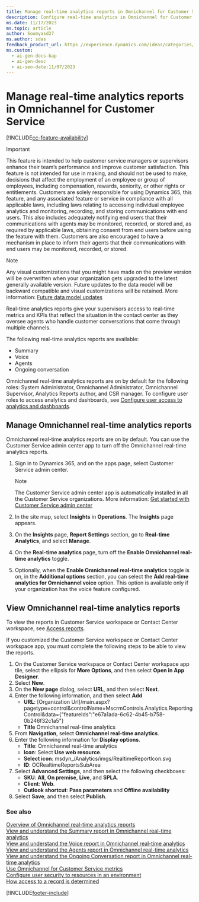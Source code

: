 ```yaml
---
title: Manage real-time analytics reports in Omnichannel for Customer Service
description: Configure real-time analytics in Omnichannel for Customer Service to give supervisors access to metrics and KPIs.
ms.date: 11/17/2023
ms.topic: article
author: Soumyasd27
ms.author: sdas
feedback_product_url: https //experience.dynamics.com/ideas/categories/list/?category=a7f4a807-de3b-eb11-a813-000d3a579c38&forum=b68e50a6-88d9-e811-a96b-000d3a1be7ad
ms.custom:
  - ai-gen-docs-bap
  - ai-gen-desc
  - ai-seo-date:11/07/2023
---
```


# Manage real-time analytics reports in Omnichannel for Customer Service

[!INCLUDE[cc-feature-availability](../../includes/cc-feature-availability.md)]


> [!IMPORTANT]
>
> This feature is intended to help customer service managers or supervisors enhance their team’s performance and improve customer satisfaction. This feature is not intended for use in making, and should not be used to make, decisions that affect the employment of an employee or group of employees, including compensation, rewards, seniority, or other rights or entitlements. Customers are solely responsible for using Dynamics 365, this feature, and any associated feature or service in compliance with all applicable laws, including laws relating to accessing individual employee analytics and monitoring, recording, and storing communications with end users. This also includes adequately notifying end users that their communications with agents may be monitored, recorded, or stored and, as required by applicable laws, obtaining consent from end users before using the feature with them. Customers are also encouraged to have a mechanism in place to inform their agents that their communications with end users may be monitored, recorded, or stored.

> [!NOTE]
>  Any visual customizations that you might have made on the preview version will be overwritten when your organization gets upgraded to the latest generally available version. Future updates to the data model will be backward compatible and visual customizations will be retained. More information: [Future data model updates](../use/customize-reports.md#future-data-model-updates)

Real-time analytics reports give your supervisors access to real-time metrics and KPIs that reflect the situation in the contact center as they oversee agents who handle customer conversations that come through multiple channels.

The following real-time analytics reports are available:

- Summary
- Voice
- Agents
- Ongoing conversation

Omnichannel real-time analytics reports are on by default for the following roles: System Administrator, Omnichannel Administrator, Omnichannel Supervisor, Analytics Reports author, and CSR manager. To configure user roles to access analytics and dashboards, see [Configure user access to analytics and dashboards](configure-customer-service-analytics-insights-csh.md#configure-user-access-to-analytics-and-dashboards).

## Manage Omnichannel real-time analytics reports

Omnichannel real-time analytics reports are on by default. You can use the Customer Service admin center app to turn off the Omnichannel real-time analytics reports.

1. Sign in to Dynamics 365, and on the apps page, select Customer Service admin center.
    > [!Note]
    > The Customer Service admin center app is automatically installed in all the Customer Service organizations. More information: [Get started with Customer Service admin center](../implement/cs-admin-center.md#get-started-with-customer-service-admin-center)

1. In the site map, select **Insights** in **Operations**. The **Insights** page appears.

1. On the **Insights** page, **Report Settings** section, go to  **Real-time Analytics**, and select **Manage**.

1. On the **Real-time analytics** page, turn off the **Enable Omnichannel real-time analytics** toggle.

1. Optionally, when the **Enable Omnichannel real-time analytics** toggle is on, in the **Additional options** section, you can select the **Add real-time analytics for Omnichannel voice** option. This option is available only if your organization has the voice feature configured.

## View Omnichannel real-time analytics reports

To view the reports in Customer Service workspace or Contact Center workspace, see [Access reports](../use/intro-realtime-analytics-dashboard.md#access-reports).

If you customized the Customer Service workspace or Contact Center workspace app, you must complete the following steps to be able to view the reports.

1. On the Customer Service workspace or Contact Center workspace app tile, select the ellipsis for **More Options**, and then select **Open in App Designer**.
1. Select **New**.
1. On the **New page** dialog, select **URL**, and then select **Next**.
1. Enter the following information, and then select **Add**
      - **URL**: [Organization Url]/main.aspx?pagetype=control&controlName=MscrmControls.Analytics.ReportingControl&data={"featureIds":"e67a1ada-6c62-4b45-b758-0b246f32c1a5"}
      - **Title** Omnichannel real-time analytics
1. From **Navigation**, select **Omnichannel real-time analytics**.
1. Enter the following information for **Display options**.
    - **Title**: Omnichannel real-time analytics
    - **Icon**: Select **Use web resource**.
    - **Select icon**: msdyn_/Analytics/imgs/RealtimeReportIcon.svg
    - **ID**: OCRealtimeReportsSubArea
1. Select **Advanced Settings**, and then select the following checkboxes:
    - **SKU**: **All**, **On premise**, **Live**, and **SPLA**.
    - **Client**: **Web**.
    - **Outlook shortcut**: **Pass parameters** and **Offline availability**
1. Select **Save**, and then select **Publish**.

### See also

[Overview of Omnichannel real-time analytics reports](../use/intro-realtime-analytics-dashboard.md)  
[View and understand the Summary report in Omnichannel real-time analytics](../use/realtime-summary-dashboard.md)  
[View and understand the Voice report in Omnichannel real-time analytics](../use/realtime-voice-dashboard.md)  
[View and understand the Agents report in Omnichannel real-time analytics](../use/realtime-agents-analytics.md)  
[View and understand the Ongoing Conversation report in Omnichannel real-time analytics](../use/realtime-ongoing.md)  
[Use Omnichannel for Customer Service metrics](../use/oc-metrics-dimensions.md#use-omnichannel-for-customer-service-metrics)  
[Configure user security to resources in an environment](/power-platform/admin/database-security)  
[How access to a record is determined](/power-platform/admin/how-record-access-determined)  


[!INCLUDE[footer-include](../../includes/footer-banner.md)]
